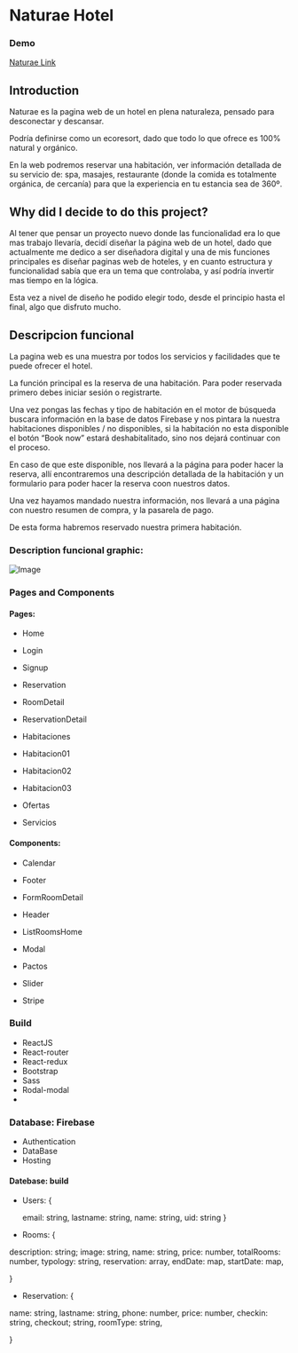 # Naturae Hotel

### Demo 

[Naturae Link](https://hotel-skylab.firebaseapp.com/)

## Introduction
Naturae es la pagina web de un hotel en plena naturaleza, pensado para desconectar y descansar.

Podría definirse como un ecoresort, dado que todo lo que ofrece es 100% natural y orgánico. 

En la web podremos reservar una habitación, ver información detallada de su servicio de: spa, masajes, restaurante (donde la comida es totalmente orgánica, de cercanía) para que la experiencia en tu estancia sea de 360º.

## Why did I decide to do this project?
Al tener que pensar un proyecto nuevo donde las funcionalidad era lo que mas trabajo llevaría, decidí diseñar la página web de un hotel, dado que actualmente me dedico a ser diseñadora digital  y una de mis funciones principales es diseñar paginas web de hoteles, y en cuanto estructura y funcionalidad sabía que era un tema que controlaba, y así podría invertir mas tiempo en la lógica. 

Esta vez a nivel de diseño he podido elegir todo, desde el principio hasta el final, algo que disfruto mucho. 

## Descripcion funcional

La pagina web es una muestra por todos los servicios y facilidades que te puede ofrecer el hotel. 

La función principal es la reserva de una habitación. Para poder reservada primero debes iniciar sesión o registrarte.

Una vez pongas las fechas y tipo de habitación en el motor de búsqueda buscara información en la base de datos Firebase y nos pintara la nuestra habitaciones disponibles / no disponibles, si la habitación no esta disponible el botón “Book now” estará deshabitalitado, sino nos dejará continuar con el proceso. 



En caso de que este disponible, nos llevará a la página para poder hacer la reserva, allí encontraremos una   descripción detallada de la habitación y un formulario para poder hacer la reserva coon nuestros datos. 



Una vez hayamos mandado nuestra información, nos llevará a una página con nuestro resumen de compra, y la pasarela de pago. 



De esta forma habremos reservado nuestra primera habitación.

### Description funcional graphic:

![Image](../image/diagrama-01.jpg)


### Pages and Components
#### Pages:

* Home

* Login

* Signup

* Reservation

* RoomDetail

* ReservationDetail

* Habitaciones

* Habitacion01

* Habitacion02

* Habitacion03

* Ofertas

* Servicios

#### Components:

* Calendar

* Footer

* FormRoomDetail

* Header

* ListRoomsHome

* Modal

* Pactos

* Slider

* Stripe

### Build

* ReactJS
* React-router
* React-redux
* Bootstrap
* Sass
* Rodal-modal
* 
### Database: Firebase

* Authentication
* DataBase
* Hosting

#### Datebase: build

* Users: {

	email: string,
    lastname: string,
    name: string,
    uid: string
}

* Rooms: {

description: string;
image: string,
name: string,
price: number,
totalRooms: number,
typology: string,
reservation: array,
	endDate: map,
	startDate: map,
    
}

* Reservation: {

name: string,
lastname: string,
phone: number,
price: number,
checkin: string,
checkout; string,
roomType: string,

}
